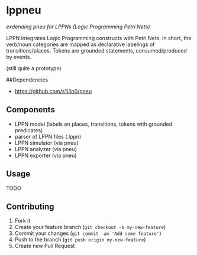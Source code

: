 # lppneu

*exdending pneu for LPPNs (Logic Programming Petri Nets)*

LPPN integrates Logic Programming constructs with Petri Nets. In short, the verb/noun categories are mapped as declarative labelings of transitions/places. Tokens are grounded statements, consumed/produced by events.

(still quite a prototype)

##Dependencies

* https://github.com/s1l3n0/pneu

## Components

* LPPN model (labels on places, transitions, tokens with grounded predicates)
* parser of LPPN files (.lppn)
* LPPN simulator (via pneu) 
* LPPN analyzer (via pneu)
* LPPN exporter (via pneu)

## Usage

TODO

## Contributing

1. Fork it
2. Create your feature branch (`git checkout -b my-new-feature`)
3. Commit your changes (`git commit -am 'Add some feature'`)
4. Push to the branch (`git push origin my-new-feature`)
5. Create new Pull Request
